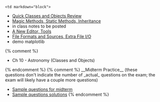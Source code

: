 	<td markdown="block">

* [Quick Classes and Objects Review](slides/11/classes-review.html)
* [Magic Methods, Static Methods, Inheritance](slides/11/more-classes.html)
* in class notes to be posted
* [A New Editor, Tools](slides/11/editor.html)
* [File Formats and Sources, Extra File I/O](slides/10/data-files-advanced.html)
* demo matplotlib

</td>
{% comment %}
	<td markdown="block">

* Ch 10 - Astronomy (Classes and Objects)

</td>
{% endcomment %}
	<td markdown="block">
    {% comment %}
__Midterm Practice__ (these questions don't indicate the number of _actual_ questions on the exam; the exam will likely have a couple more questions)


* [Sample questions for midterm](resources/handouts/midterm/midterm_practice.pdf)
* [Sample questions solutions](resources/handouts/midterm/midterm_practice_solutions.pdf)
    {% endcomment %}
</td>
